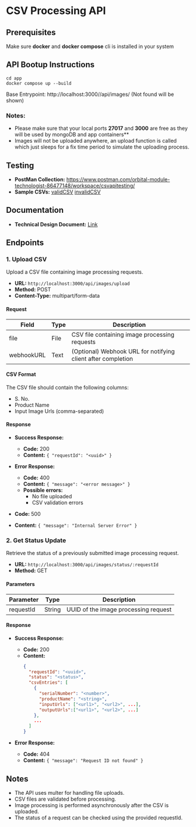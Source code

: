 # CSV Processing API
## Prerequisites
Make sure **docker** and **docker compose** cli is installed in your system

## API Bootup Instructions

```
cd app
docker compose up --build
```

Base Entrypoint: http://localhost:3000//api/images/ (Not found will be shown)

### Notes: 
- Please make sure that your local ports **27017** and **3000** are free as they will be used by mongoDB and app containers**
- Images will not be uploaded anywhere, an upload function is called which just sleeps for a fix time period to simulate the uploading process.

## Testing
- **PostMan Collection:** https://www.postman.com/orbital-module-technologist-86477148/workspace/csvapitesting/
- **Sample CSVs:** [validCSV](./sampleCSV/valid.csv) [invalidCSV](./sampleCSV/invalid.csv)
## Documentation
- **Technical Design Document:** [Link](./documents/technical-design-document.md)

## Endpoints

### 1. Upload CSV

Upload a CSV file containing image processing requests.

- **URL:** `http://localhost:3000/api/images/upload`
- **Method:** POST
- **Content-Type:** multipart/form-data

#### Request

| Field      | Type | Description                                                |
|------------|------|------------------------------------------------------------|
| file       | File | CSV file containing image processing requests              |
| webhookURL | Text | (Optional) Webhook URL for notifying client after completion |

#### CSV Format

The CSV file should contain the following columns:

- S. No.
- Product Name
- Input Image Urls (comma-separated)

#### Response

- **Success Response:**
    - **Code:** 200
    - **Content:** `{ "requestId": "<uuid>" }`

- **Error Response:**
    - **Code:** 400
    - **Content:** `{ "message": "<error message>" }`
    - **Possible errors:**
        - No file uploaded
        - CSV validation errors

- **Code:** 500
- **Content:** `{ "message": "Internal Server Error" }`

### 2. Get Status Update

Retrieve the status of a previously submitted image processing request.

- **URL:** `http://localhost:3000/api/images/status/:requestId`
- **Method:** GET

#### Parameters

| Parameter | Type   | Description                            |
|-----------|--------|----------------------------------------|
| requestId | String | UUID of the image processing request   |

#### Response

- **Success Response:**
    - **Code:** 200
    - **Content:**
      ```json
      {
        "requestId": "<uuid>",
        "status": "<status>",
        "csvEntries": [
          {
            "serialNumber": "<number>",
            "productName": "<string>",
            "inputUrls": ["<url1>", "<url2>", ...],
            "outputUrls":["<url1>", "<url2>", ...] 
          },
          ...
        ]
      }
      ```

- **Error Response:**
    - **Code:** 404
    - **Content:** `{ "message": "Request ID not found" }`

## Notes

- The API uses multer for handling file uploads.
- CSV files are validated before processing.
- Image processing is performed asynchronously after the CSV is uploaded.
- The status of a request can be checked using the provided requestId.